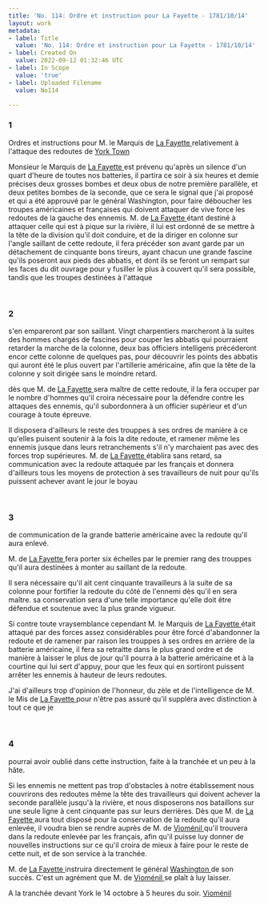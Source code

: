 ```yaml
---
title: 'No. 114: Ordre et instruction pour La Fayette - 1781/10/14'
layout: work
metadata:
- label: Title
  value: 'No. 114: Ordre et instruction pour La Fayette - 1781/10/14'
- label: Created On
  value: 2022-09-12 01:32:46 UTC
- label: In Scope
  value: 'true'
- label: Uploaded Filename
  value: No114

---
```

<div class="pages">
<div id="page-32541600">
<h3><a name="page-32541600">1</a></h3>
<div class="page-content">
<p>Ordres et instructions pour M. le Marquis de <a href="../subjects/32162869.html" title="Gilbert du Motier, marquis de Lafayette; 1757-1834"> La Fayette </a><span class="line-break"> </span>relativement à l'attaque des redoutes de <a href="../subjects/32162880.html" title=" Yorktown, Virginia "> York Town </a></p>
<p>Monsieur le Marquis de <a href="../subjects/32162869.html" title="Gilbert du Motier, marquis de Lafayette; 1757-1834"> La Fayette </a> est prévenu qu'après <span class="line-break"> </span>un silence d'un quart d'heure de toutes nos batteries, <span class="line-break"> </span>il partira ce soir à six heures et demie précises deux grosses <span class="line-break"> </span>bombes et deux obus de notre première parallèle, et deux <span class="line-break"> </span>petites bombes de la seconde, que ce sera le signal <span class="line-break"> </span>que j'ai proposé et qui a été approuvé par le général <span class="line-break"> </span>Washington, pour faire déboucher les troupes <span class="line-break"> </span>américaines et françaises qui doivent attaquer de <span class="line-break"> </span>vive force les redoutes de la gauche des ennemis. <span class="line-break"> </span>M. de <a href="../subjects/32162869.html" title="Gilbert du Motier, marquis de Lafayette; 1757-1834"> La Fayette </a> étant destiné à attaquer celle qui <span class="line-break"> </span>est à pique sur la rivière, il lui est ordonné de se <span class="line-break"> </span>mettre à la tête de la division qu'il doit conduire, et de <span class="line-break"> </span>la diriger en colonne sur l'angle saillant de cette redoute, <span class="line-break"> </span>il fera précéder son avant garde par un détachement <span class="line-break"> </span>de cinquante bons tireurs, ayant chacun une grande fascine <span class="line-break"> </span>qu'ils poseront aux pieds des abbatis, et dont ils se feront un rempart <span class="line-break"> </span>sur les faces du dit ouvrage pour y fusiller le plus à couvert <span class="line-break"> </span>qu'il sera possible, tandis que les troupes destinées à l'attaque </p>
</div>
</div>
<br />
<div id="page-32541601">
<h3><a name="page-32541601">2</a></h3>
<div class="page-content">
<p><span class="line-break"> </span>s'en empareront par son saillant. Vingt charpentiers <span class="line-break"> </span>marcheront à la suites des hommes chargés de fascines <span class="line-break"> </span>pour couper les abbatis qui pourraient retarder la marche <span class="line-break"> </span>de la colonne, deux bas officiers intelligens précéderont <span class="line-break"> </span>encor cette colonne de quelques pas, pour découvrir les points <span class="line-break"> </span>des abbatis qui auront été le plus ouvert par l'artillerie <span class="line-break"> </span>américaine, afin que la tête de la colonne y soit dirigée sans <span class="line-break"> </span>le moindre retard.</p>
<p>dès que M. de <a href="../subjects/32162869.html" title="Gilbert du Motier, marquis de Lafayette; 1757-1834"> La Fayette </a> sera maître de cette redoute, il la <span class="line-break"> </span>fera occuper par le nombre d'hommes qu'il croira nécessaire <span class="line-break"> </span>pour la défendre contre les attaques des ennemis, qu'il <span class="line-break"> </span>subordonnera à un officier supérieur et d'un courage à toute <span class="line-break"> </span>épreuve.</p>
<p>Il disposera d'ailleurs le reste des trouppes à ses ordres de <span class="line-break"> </span>manière à ce qu'elles puisent soutenir à la fois la dite <span class="line-break"> </span>redoute, et ramener même les ennemis jusque dans leurs <span class="line-break"> </span>retranchements s'il n'y marchaient pas avec des forces trop <span class="line-break"> </span>supérieures. M. de <a href="../subjects/32162869.html" title="Gilbert du Motier, marquis de Lafayette; 1757-1834"> La Fayette </a> établira sans retard, sa <span class="line-break"> </span>communication avec la redoute attaquée par les français <span class="line-break"> </span>et donnera d'ailleurs tous les moyens de protection à ses travailleurs <span class="line-break"> </span>de nuit pour qu'ils puissent achever avant le jour le boyau </p>
</div>
</div>
<br />
<div id="page-32541602">
<h3><a name="page-32541602">3</a></h3>
<div class="page-content">
<p>de communication de la grande batterie américaine avec <span class="line-break"> </span>la redoute qu'il aura enlevé.</p>
<p>M. de <a href="../subjects/32162869.html" title="Gilbert du Motier, marquis de Lafayette; 1757-1834"> La Fayette </a> fera porter six échelles par le premier <span class="line-break"> </span>rang des trouppes qu'il aura destinées à monter au saillant <span class="line-break"> </span>de la redoute.</p>
<p>Il sera nécessaire qu'il ait cent cinquante <span class="line-break"> </span>travailleurs à la suite de sa colonne pour fortifier la redoute <span class="line-break"> </span>du côté de l'ennemi dès qu'il en sera maître. sa conservation <span class="line-break"> </span>sera d'une telle importance qu'elle doit être défendue et <span class="line-break"> </span>soutenue avec la plus grande vigueur.</p>
<p>Si contre toute vraysemblance cependant M. le Marquis <span class="line-break"> </span>de <a href="../subjects/32162869.html" title="Gilbert du Motier, marquis de Lafayette; 1757-1834"> La Fayette </a> était attaqué par des forces assez <span class="line-break"> </span>considérables pour être forcé d'abandonner la redoute et de ramener par <span class="line-break"> </span>raison les trouppes à ses ordres en arrière de la batterie <span class="line-break"> </span>américaine, il fera sa retraitte dans le plus grand ordre<span class="line-break"> </span>et de manière à laisser le plus de jour qu'il pourra à la <span class="line-break"> </span>batterie américaine et à la courtine qui lui sert d'appuy, <span class="line-break"> </span>pour que les feux qui en sortiront puissent arrêter les <span class="line-break"> </span>ennemis à hauteur de leurs redoutes.</p>
<p>J'ai d'ailleurs trop d'opinion de l'honneur, du zèle et de <span class="line-break"> </span>l'intelligence de M. le Mis de <a href="../subjects/32162869.html" title="Gilbert du Motier, marquis de Lafayette; 1757-1834"> La Fayette </a> pour n'être pas <span class="line-break"> </span>assuré qu'il suppléra avec distinction à tout ce que je<span class="line-break"> </span></p>
</div>
</div>
<br />
<div id="page-32541603">
<h3><a name="page-32541603">4</a></h3>
<div class="page-content">
<p>pourrai avoir oublié dans cette instruction, faite à la tranchée <span class="line-break"> </span>et un peu à la hâte.</p>
<p>Si les ennemis ne mettent pas trop d'obstacles à notre <span class="line-break"> </span>établissement nous couvrirons des redoutes même la tête <span class="line-break"> </span>des travailleurs qui doivent achever la seconde parallèle <span class="line-break"> </span>jusqu'à la rivière, et nous disposerons nos bataillons sur une <span class="line-break"> </span>seule ligne à cent cinquante pas sur leurs derrières. <span class="line-break"> </span>Dès que M. de <a href="../subjects/32162869.html" title="Gilbert du Motier, marquis de Lafayette; 1757-1834"> La Fayette </a> aura tout disposé pour la <span class="line-break"> </span>conservation de la redoute qu'il aura enlevée, il voudra <span class="line-break"> </span>bien se rendre auprès de M. de <a href="../subjects/32163026.html" title="Antoine Charles du Houx, baron de Vioménil; 1734-1827"> Vioménil </a> qu'il trouvera <span class="line-break"> </span>dans la redoute enlevée par les français, afin qu'il <span class="line-break"> </span>puisse luy donner de nouvelles instructions sur ce qu'il <span class="line-break"> </span>croira de mieux à faire pour le reste de cette nuit, <span class="line-break"> </span>et de son service à la tranchée.</p>
<p>M. de <a href="../subjects/32162869.html" title="Gilbert du Motier, marquis de Lafayette; 1757-1834"> La Fayette </a> instruira directement le général <span class="line-break"> </span><a href="../subjects/32162841.html" title="George Washington; 1732-1799"> Washington </a>  de son succès. C'est un agrément que M. de <span class="line-break"> </span><a href="../subjects/32163026.html" title="Antoine Charles du Houx, baron de Vioménil; 1734-1827"> Vioménil </a> se plaît à luy laisser.</p>
<p>A la tranchée devant York le 14 octobre à 5 heures du soir. <span class="line-break"> </span><a href="../subjects/32163026.html" title="Antoine Charles du Houx, baron de Vioménil; 1734-1827"> Vioménil </a><span class="line-break"> </span></p>
</div>
</div>
<br />
</div>
